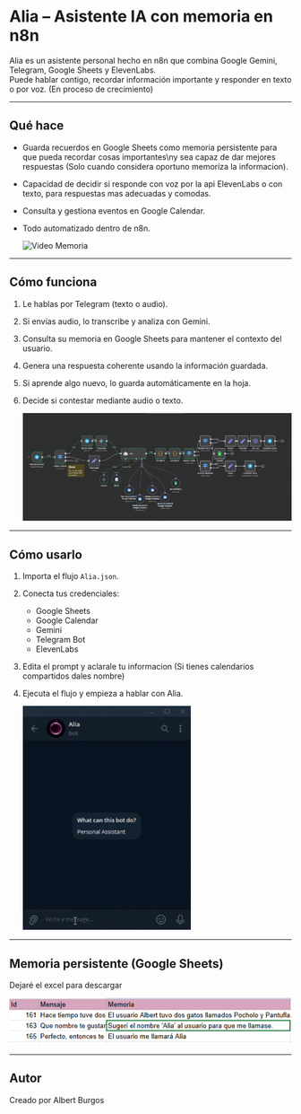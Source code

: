 # Alia – Asistente IA con memoria en n8n

Alia es un asistente personal hecho en n8n que combina Google Gemini, Telegram, Google Sheets y ElevenLabs.  
Puede hablar contigo, recordar información importante y responder en texto o por voz.
(En proceso de crecimiento)

---

## Qué hace

- Guarda recuerdos en Google Sheets como memoria persistente para que pueda recordar cosas importantes\ny sea capaz de dar mejores respuestas (Solo cuando considera oportuno memoriza la informacion).  
- Capacidad de decidir si responde con voz por la api ElevenLabs o con texto, para respuestas mas adecuadas y comodas.  
- Consulta y gestiona eventos en Google Calendar.  
- Todo automatizado dentro de n8n.

  <img src="imgs/video1.gif" alt="Video Memoria" width="300">

---

## Cómo funciona

1. Le hablas por Telegram (texto o audio).  
2. Si envías audio, lo transcribe y analiza con Gemini.  
3. Consulta su memoria en Google Sheets para mantener el contexto del usuario.  
4. Genera una respuesta coherente usando la información guardada.  
5. Si aprende algo nuevo, lo guarda automáticamente en la hoja.
6. Decide si contestar mediante audio o texto.

   <img src="imgs/Captura1.PNG" alt="Imagen workflow">

---

## Cómo usarlo

1. Importa el flujo `Alia.json`.  
2. Conecta tus credenciales:
   - Google Sheets  
   - Google Calendar  
   - Gemini
   - Telegram Bot  
   - ElevenLabs  
3. Edita el prompt y aclarale tu informacion (Si tienes calendarios compartidos dales nombre)
4. Ejecuta el flujo y empieza a hablar con Alia.

   <img src="imgs/video2.gif" alt="Video Calendario" width="300">

---

## Memoria persistente (Google Sheets)

Dejaré el excel para descargar

   <img src="imgs/Captura2.PNG" alt="Imagen sheets">

---

## Autor
Creado por Albert Burgos  

